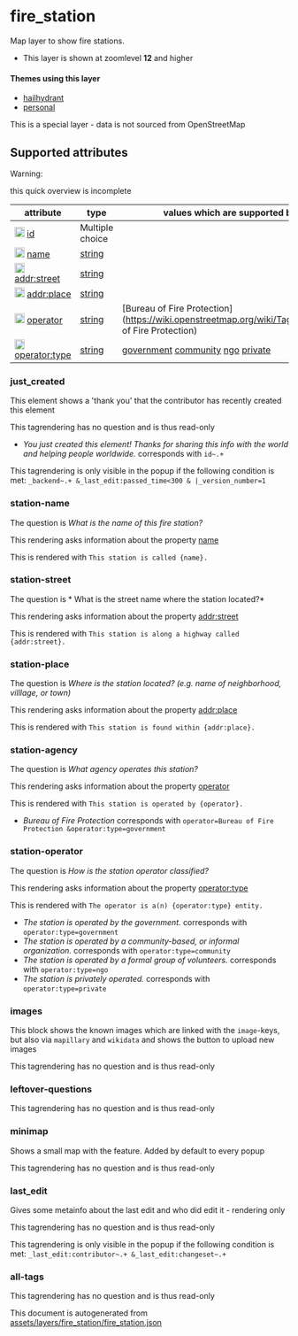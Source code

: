 [//]: # (WARNING: this file is automatically generated. Please find the sources at the bottom and edit those sources)

 fire_station 
==============





Map layer to show fire stations.






  - This layer is shown at zoomlevel **12** and higher




#### Themes using this layer 





  - [hailhydrant](https://mapcomplete.org/hailhydrant)
  - [personal](https://mapcomplete.org/personal)


This is a special layer - data is not sourced from OpenStreetMap



 Supported attributes 
----------------------



Warning: 

this quick overview is incomplete



attribute | type | values which are supported by this layer
----------- | ------ | ------------------------------------------
[<img src='https://mapcomplete.org/assets/svg/statistics.svg' height='18px'>](https://taginfo.openstreetmap.org/keys/id#values) [id](https://wiki.openstreetmap.org/wiki/Key:id) | Multiple choice | 
[<img src='https://mapcomplete.org/assets/svg/statistics.svg' height='18px'>](https://taginfo.openstreetmap.org/keys/name#values) [name](https://wiki.openstreetmap.org/wiki/Key:name) | [string](../SpecialInputElements.md#string) | 
[<img src='https://mapcomplete.org/assets/svg/statistics.svg' height='18px'>](https://taginfo.openstreetmap.org/keys/addr:street#values) [addr:street](https://wiki.openstreetmap.org/wiki/Key:addr:street) | [string](../SpecialInputElements.md#string) | 
[<img src='https://mapcomplete.org/assets/svg/statistics.svg' height='18px'>](https://taginfo.openstreetmap.org/keys/addr:place#values) [addr:place](https://wiki.openstreetmap.org/wiki/Key:addr:place) | [string](../SpecialInputElements.md#string) | 
[<img src='https://mapcomplete.org/assets/svg/statistics.svg' height='18px'>](https://taginfo.openstreetmap.org/keys/operator#values) [operator](https://wiki.openstreetmap.org/wiki/Key:operator) | [string](../SpecialInputElements.md#string) | [Bureau of Fire Protection](https://wiki.openstreetmap.org/wiki/Tag:operator%3DBureau of Fire Protection)
[<img src='https://mapcomplete.org/assets/svg/statistics.svg' height='18px'>](https://taginfo.openstreetmap.org/keys/operator:type#values) [operator:type](https://wiki.openstreetmap.org/wiki/Key:operator:type) | [string](../SpecialInputElements.md#string) | [government](https://wiki.openstreetmap.org/wiki/Tag:operator:type%3Dgovernment) [community](https://wiki.openstreetmap.org/wiki/Tag:operator:type%3Dcommunity) [ngo](https://wiki.openstreetmap.org/wiki/Tag:operator:type%3Dngo) [private](https://wiki.openstreetmap.org/wiki/Tag:operator:type%3Dprivate)




### just_created 



This element shows a 'thank you' that the contributor has recently created this element

This tagrendering has no question and is thus read-only





  - *You just created this element! Thanks for sharing this info with the world and helping people worldwide.*  corresponds with  `id~.+`


This tagrendering is only visible in the popup if the following condition is met: `_backend~.+ &_last_edit:passed_time<300 & |_version_number=1`



### station-name 



The question is  *What is the name of this fire station?*

This rendering asks information about the property  [name](https://wiki.openstreetmap.org/wiki/Key:name) 

This is rendered with  `This station is called {name}.`





### station-street 



The question is  * What is the street name where the station located?*

This rendering asks information about the property  [addr:street](https://wiki.openstreetmap.org/wiki/Key:addr:street) 

This is rendered with  `This station is along a highway called {addr:street}.`





### station-place 



The question is  *Where is the station located? (e.g. name of neighborhood, villlage, or town)*

This rendering asks information about the property  [addr:place](https://wiki.openstreetmap.org/wiki/Key:addr:place) 

This is rendered with  `This station is found within {addr:place}.`





### station-agency 



The question is  *What agency operates this station?*

This rendering asks information about the property  [operator](https://wiki.openstreetmap.org/wiki/Key:operator) 

This is rendered with  `This station is operated by {operator}.`





  - *Bureau of Fire Protection*  corresponds with  `operator=Bureau of Fire Protection &operator:type=government`




### station-operator 



The question is  *How is the station operator classified?*

This rendering asks information about the property  [operator:type](https://wiki.openstreetmap.org/wiki/Key:operator:type) 

This is rendered with  `The operator is a(n) {operator:type} entity.`





  - *The station is operated by the government.*  corresponds with  `operator:type=government`
  - *The station is operated by a community-based, or informal organization.*  corresponds with  `operator:type=community`
  - *The station is operated by a formal group of volunteers.*  corresponds with  `operator:type=ngo`
  - *The station is privately operated.*  corresponds with  `operator:type=private`




### images 



This block shows the known images which are linked with the `image`-keys, but also via `mapillary` and `wikidata` and shows the button to upload new images

This tagrendering has no question and is thus read-only





### leftover-questions 



This tagrendering has no question and is thus read-only





### minimap 



Shows a small map with the feature. Added by default to every popup

This tagrendering has no question and is thus read-only





### last_edit 



Gives some metainfo about the last edit and who did edit it - rendering only

This tagrendering has no question and is thus read-only



This tagrendering is only visible in the popup if the following condition is met: `_last_edit:contributor~.+ &_last_edit:changeset~.+`



### all-tags 



This tagrendering has no question and is thus read-only

 

This document is autogenerated from [assets/layers/fire_station/fire_station.json](https://github.com/pietervdvn/MapComplete/blob/develop/assets/layers/fire_station/fire_station.json)
